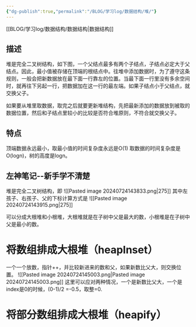 ```yaml
---
{"dg-publish":true,"permalink":"/BLOG/学习log/数据结构/堆/"}
---
```


[[BLOG/学习log/数据结构/数据结构\|数据结构]]

## 描述
堆是完全二叉树结构，如下图，一个父结点最多有两个子结点，子结点必定大于父结点。因此，最小值被存储在顶端的根结点中。往堆中添加数据时，为了遵守这条规则，一般会把新数据放在最下面一行靠左的位置。当最下面一行里没有多余空间时，就再往下另起一行，把数据加在这一行的最左端。如果子结点小于父结点，就交换父子。

如果要从堆里取数据，取完之后就要更新堆结构，先把最新添加的数据放到被取的数据位置，然后和子结点里较小的比较是否符合堆原则，不符合就交换父子。
## 特点
顶端数据永远最小，取最小值的时间复杂度永远是O(1)
取数据的时间复杂度是O(logn)，树的高度是logn。
## 左神笔记--新手学不清楚
堆是完全二叉树结构，即
![[Pasted image 20240724143833.png\|275]]
其中左孩子、右孩子、父的下标计算方式是
![[Pasted image 20240724143915.png\|275]]


可以分成大根堆和小根堆，大根堆就是在子树中父是最大的数，小根堆是在子树中父是最小的数。
# 将数组排成大根堆（heapInset）
一个一个放数，指针++，并比较新进来的数和父，如果新数比父大，则交换位置。
![[Pasted image 20240724145003.png\|Pasted image 20240724145003.png]]
这里可以应对两种情况，一个是新数比父大，一个是index是0的时候，(0-1)/2 =-0.5，取整=0.

# 将部分数组排成大根堆（heapify）
